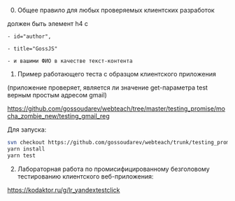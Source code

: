 0. Общее правило для любых проверяемых клиентских разработок

  должен быть элемент h4 c 
  
    - id="author", 
    
    - title="GossJS" 
    
    - и вашими ФИО в качестве текст-контента

1. Пример работающего теста с образцом клиентского приложения

(приложение проверяет, является ли значение get-параметра test верным простым адресом gmail)

https://github.com/gossoudarev/webteach/tree/master/testing_promise/mocha_zombie_new/testing_gmail_reg

Для запуска:

```bash
svn checkout https://github.com/gossoudarev/webteach/trunk/testing_promise/mocha_zombie_new/testing_gmail_reg
yarn install 
yarn test
```

2. Лабораторная работа по промисифицированному безголовому тестированию клиентского веб-приложения:

https://kodaktor.ru/g/lr_yandextestclick


